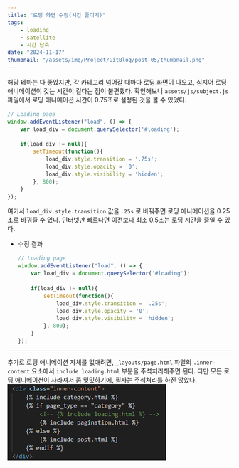 ```yaml
---
title: "로딩 화면 수정(시간 줄이기)"
tags:
    - loading
    - satellite
    - 시간 단축
date: "2024-11-17"
thumbnail: "/assets/img/Project/GitBlog/post-05/thumbnail.png"
---
```


해당 테마는 다 좋았지만, 각 카테고리 넘어갈 때마다 로딩 화면이 나오고, 심지어 로딩 애니메이션이 갖는 시간이 길다는 점이 불편했다.
확인해보니 `assets/js/subject.js` 파일에서 로딩 애니메이션 시간이 0.75초로 설정된 것을 볼 수 있었다.
```javascript
// Loading page
window.addEventListener("load", () => {
    var load_div = document.querySelector('#loading');

    if(load_div != null){
        setTimeout(function(){
            load_div.style.transition = '.75s';
            load_div.style.opacity = '0';
            load_div.style.visibility = 'hidden';
        }, 800);
    }
});
```

여기서 `load_div.style.transition` 값을 `.25s` 로 바꿔주면 로딩 애니메이션을 0.25초로 바꿔줄 수 있다.
인터넷만 빠르다면 이전보다 최소 0.5초는 로딩 시간을 줄일 수 있다.

- 수정 결과
    ```javascript
    // Loading page
    window.addEventListener("load", () => {
        var load_div = document.querySelector('#loading');

        if(load_div != null){
            setTimeout(function(){
                load_div.style.transition = '.25s';
                load_div.style.opacity = '0';
                load_div.style.visibility = 'hidden';
            }, 800);
        }
    });
    ```

---

추가로 로딩 애니메이션 자체를 없애려면, `_layouts/page.html` 파일의 `.inner-content` 요소에서 `include loading.html` 부분을 주석처리해주면 된다.
다만 모든 로딩 애니메이션이 사라져서 좀 밋밋하기에, 필자는 주석처리를 하진 않았다.
![Image](/assets/img/Project/GitBlog/post-05/image.png)